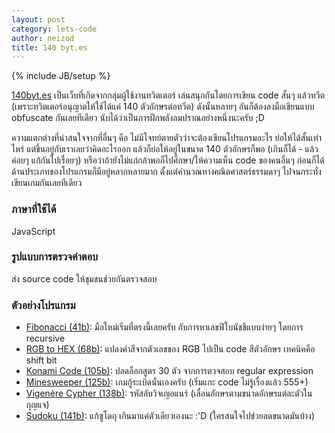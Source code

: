 ```yaml
---
layout: post
category: lets-code
author: neizod
title: 140 byt.es
---
```

{% include JB/setup %}

[140byt.es](http://140byt.es/) เป็นเว็บที่เกิดจากกลุ่มผู้ใช้งานทวิตเตอร์ เล่นสนุกกันโดยการเขียน code สั้นๆ แล้วทวีต (เพราะทวิตเตอร์อนุญาตให้ใช้ได้แค่ 140 ตัวอักษรต่อทวีต) ดังนั้นหลายๆ อันก็ต้องลงมือเขียนแบบ obfuscate กันเลยทีเดียว นับได้ว่าเป็นการฝึกพลังลมปราณอย่างหนึ่งนะครับ ;D

ความแตกต่างที่น่าสนใจจากที่อื่นๆ คือ ไม่มีโจทย์ตายตัวว่าจะต้องเขียนโปรแกรมอะไร ย่อให้ได้สั้นเท่าไหร่ แต่ขึ้นอยู่กับเราเลยว่าคิดอะไรออก แล้วก็ย่อให้อยู่ในขนาด 140 ตัวอักษรก็พอ (เกินก็ได้ - แล้วค่อยๆ แก้กันไปเรื่อยๆ) หรือว่าถ้ายังไม่แก่กล้าพอก็ไปศึกษา/ให้ความเห็น code ของคนอื่นๆ ก่อนก็ได้ ด้านประเภทของโปรแกรมก็มีอยู่หลากหลายมาก ตั้งแต่คำนวณทางคณิตศาสตร์ธรรมดาๆ ไปจนกระทั่งเขียนเกมกันเลยทีเดียว

### ภาษาที่ใช้ได้

JavaScript

### รูปแบบการตรวจคำตอบ

ส่ง source code ให้ชุมชนช่วยกันตรวจสอบ

### ตัวอย่างโปรแกรม

- [Fibonacci (41b)](https://gist.github.com/998671): มือใหม่เริ่มที่ตรงนี้เลยครับ กับการหาเลขฟีโบนัชชีแบบง่ายๆ โดยการ recursive
- [RGB to HEX (68b)](https://gist.github.com/983535): แปลงค่าสีจากตัวเลขของ RGB ไปเป็น code สีตัวอักษร เทคนิคคือ shift bit
- [Konami Code (105b)](https://gist.github.com/1188477): ปลดล็อกสูตร 30 ตัว จากการตวจสอบ regular expression
- [Minesweeper (125b)](https://gist.github.com/1334626): เกมกู้ระเบิดนั่นเองครับ (เริ่มแกะ code ไม่รู้เรื่องแล้ว 555+)
- [Vigenère Cypher (138b)](https://gist.github.com/1029102): รหัสลับวิจเญอแนร์ (เลื่อนอักษรตามขนาดอักษรแต่ละตัวในกุญแจ)
- [Sudoku (141b)](https://gist.github.com/1230481): แก้ซูโดกุ เกินมาแค่ตัวเดียวเองนะ :'D (ใครสนใจไปช่วยลดขนาดมันบ้าง)
